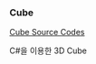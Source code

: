 ### Cube

[Cube Source Codes](https://prokoptasis.github.io/docs/documents/projects/cube/)

C#을 이용한 3D Cube
